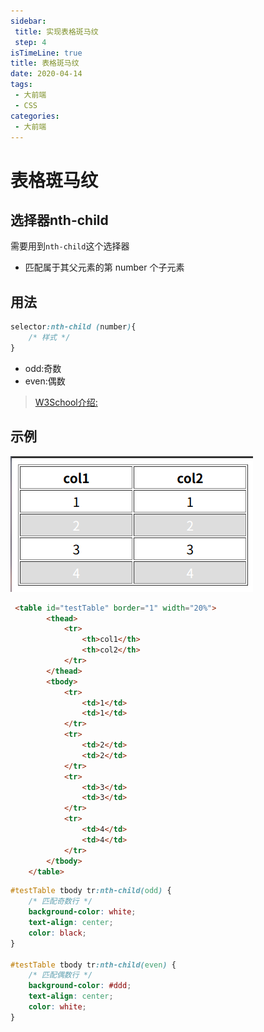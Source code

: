 ```yaml
---
sidebar:
 title: 实现表格斑马纹
 step: 4
isTimeLine: true
title: 表格斑马纹
date: 2020-04-14
tags:
 - 大前端
 - CSS
categories:
 - 大前端
---
```

# 表格斑马纹
## 选择器nth-child
需要用到``nth-child``这个选择器

* 匹配属于其父元素的第 number 个子元素

## 用法
```css
selector:nth-child (number){
    /* 样式 */
}
```
* odd:奇数
* even:偶数
>[W3School介绍:](http://www.w3school.com.cn/cssref/selector_nth-child.asp)

## 示例
![图片](./p2/MTU4MjExOTgzMDUzMA==582119830530.png?s1=https%3A//img.cdn.sugarat.top/mdImg/MTU4MjExOTgzMDUzMA%3D%3D582119830530)
```html
 <table id="testTable" border="1" width="20%">
        <thead>
            <tr>
                <th>col1</th>
                <th>col2</th>
            </tr>
        </thead>
        <tbody>
            <tr>
                <td>1</td>
                <td>1</td>
            </tr>
            <tr>
                <td>2</td>
                <td>2</td>
            </tr>
            <tr>
                <td>3</td>
                <td>3</td>
            </tr>
            <tr>
                <td>4</td>
                <td>4</td>
            </tr>
        </tbody>
    </table>
```

```css
#testTable tbody tr:nth-child(odd) {
    /* 匹配奇数行 */
    background-color: white;
    text-align: center;
    color: black;
}

#testTable tbody tr:nth-child(even) {
    /* 匹配偶数行 */
    background-color: #ddd;
    text-align: center;
    color: white;
}
```


